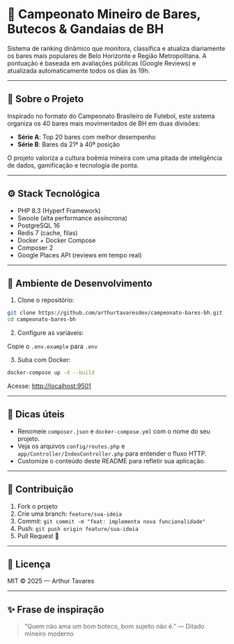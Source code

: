 # 🍻 Campeonato Mineiro de Bares, Butecos & Gandaias de BH

Sistema de ranking dinâmico que monitora, classifica e atualiza diariamente os bares mais populares de Belo Horizonte e Região Metropolitana. A pontuação é baseada em avaliações públicas (Google Reviews) e atualizada automaticamente todos os dias às 19h.

---

## 📌 Sobre o Projeto

Inspirado no formato do Campeonato Brasileiro de Futebol, este sistema organiza os 40 bares mais movimentados de BH em duas divisões:

- **Série A**: Top 20 bares com melhor desempenho
- **Série B**: Bares da 21ª à 40ª posição

O projeto valoriza a cultura boêmia mineira com uma pitada de inteligência de dados, gamificação e tecnologia de ponta.

---

## ⚙️ Stack Tecnológica

- PHP 8.3 (Hyperf Framework)
- Swoole (alta performance assíncrona)
- PostgreSQL 16
- Redis 7 (cache, filas)
- Docker + Docker Compose
- Composer 2
- Google Places API (reviews em tempo real)

---

## 🧪 Ambiente de Desenvolvimento

1. Clone o repositório:

```bash
git clone https://github.com/arthurtavaresdev/campeonato-bares-bh.git
cd campeonato-bares-bh
```

2. Configure as variáveis:

Copie o `.env.example` para `.env`

3. Suba com Docker:

```bash
docker-compose up -d --build
```

Acesse: [http://localhost:9501](http://localhost:9501)

---

## 🧰 Dicas úteis

- Renomeie `composer.json` e `docker-compose.yml` com o nome do seu projeto.
- Veja os arquivos `config/routes.php` e `app/Controller/IndexController.php` para entender o fluxo HTTP.
- Customize o conteúdo deste README para refletir sua aplicação.

---

## 🧱 Contribuição

1. Fork o projeto
2. Crie uma branch: `feature/sua-ideia`
3. Commit: `git commit -m "feat: implementa nova funcionalidade"`
4. Push: `git push origin feature/sua-ideia`
5. Pull Request 🚀

---

## 📄 Licença

MIT © 2025 — Arthur Tavares

---

## ✨ Frase de inspiração

> “Quem não ama um bom boteco, bom sujeito não é.” — Ditado mineiro moderno
